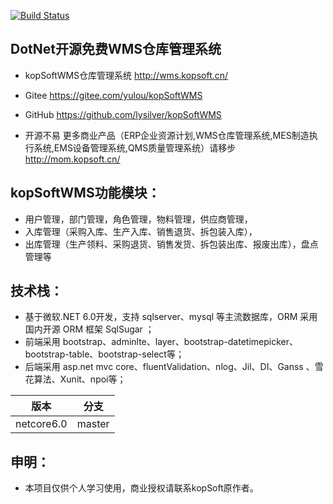 [![Build Status](https://lysilver.visualstudio.com/kopsoftwms/_apis/build/status/lysilver.KopSoftWms?branchName=master)](https://lysilver.visualstudio.com/kopsoftwms/_build/latest?definitionId=3&branchName=master)


## DotNet开源免费WMS仓库管理系统


* kopSoftWMS仓库管理系统 http://wms.kopsoft.cn/
* Gitee https://gitee.com/yulou/kopSoftWMS
* GitHub https://github.com/lysilver/kopSoftWMS

* 开源不易 更多商业产品（ERP企业资源计划,WMS仓库管理系统,MES制造执行系统,EMS设备管理系统,QMS质量管理系统）请移步 http://mom.kopsoft.cn/


## kopSoftWMS功能模块：
* 用户管理，部门管理，角色管理，物料管理，供应商管理，
* 入库管理（采购入库、生产入库、销售退货、拆包装入库），
* 出库管理（生产领料、采购退货、销售发货、拆包装出库、报废出库），盘点管理等


## 技术栈：
* 基于微软.NET 6.0开发，支持 sqlserver、mysql  等主流数据库，ORM  采用国内开源 ORM  框架 SqlSugar ；
* 前端采用 bootstrap、adminlte、layer、bootstrap-datetimepicker、bootstrap-table、bootstrap-select等；
* 后端采用 asp.net mvc core、fluentValidation、nlog、Jil、DI、Ganss 、雪花算法、Xunit、npoi等；

|  版本   | 分支  |
|  ----  | ----  |
| netcore6.0  | master |


## 申明：
* 本项目仅供个人学习使用，商业授权请联系kopSoft原作者。
